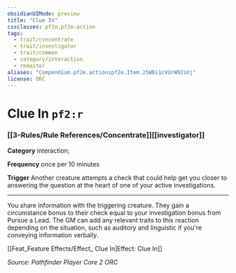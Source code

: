 ```yaml
---
obsidianUIMode: preview
title: "Clue In"
cssclasses: pf2e,pf2e-action
tags:
  - trait/concentrate
  - trait/investigator
  - trait/common
  - category/interaction
  - remaster
aliases: "Compendium.pf2e.actionspf2e.Item.25WDi1cVUrW92sUj"
license: ORC
---
```

# Clue In `pf2:r`

### [[3-Rules/Rule References/Concentrate]][[investigator]]

**Category** interaction; 




**Frequency** once per 10 minutes

**Trigger** Another creature attempts a check that could help get you closer to answering the question at the heart of one of your active investigations.

* * *

You share information with the triggering creature. They gain a circumstance bonus to their check equal to your investigation bonus from Pursue a Lead. The GM can add any relevant traits to this reaction depending on the situation, such as auditory and linguistic if you're conveying information verbally.

[[Feat_Feature Effects/Effect_ Clue In|Effect: Clue In]]

*Source: Pathfinder Player Core 2*
*ORC*